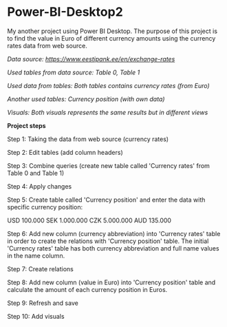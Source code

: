 # Power-BI-Desktop2

My another project using Power BI Desktop. The purpose of this project is to find the value in Euro of different currency amounts using the currency rates data from web source.

<i>Data source: https://www.eestipank.ee/en/exchange-rates

Used tables from data source: Table 0, Table 1

Used data from tables: Both tables contains currency rates (from Euro)

Another used tables: Currency position (with own data)

Visuals: Both visuals represents the same results but in different views</i>

<b>Project steps</b>

Step 1: 
Taking the data from web source (currency rates)

Step 2:
Edit tables (add column headers)

Step 3: 
Combine queries (create new table called 'Currency rates' from Table 0 and Table 1)

Step 4:
Apply changes

Step 5:
Create table called 'Currency position' and enter the data with specific currency position:

USD 100.000
SEK 1.000.000
CZK 5.000.000
AUD 135.000

Step 6:
Add new column (currency abbreviation) into 'Currency rates' table in order to create the relations with 'Currency position' table. The initial 'Currency rates' table has both currency abbreviation and full name values in the name column.

Step 7:
Create relations

Step 8: 
Add new column (value in Euro) into 'Currency position' table and calculate the amount of each currency position in Euros.

Step 9:
Refresh and save

Step 10: 
Add visuals
